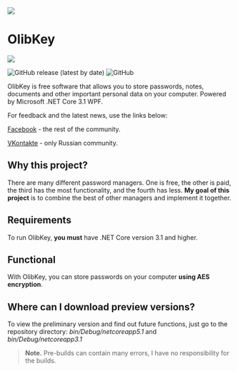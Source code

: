 ![](https://github.com/MagnificentEagle/OlibPasswordManager/blob/master/forRepository/Logo.png)
# OlibKey
![](https://github.com/MagnificentEagle/OlibPasswordManager/blob/master/forRepository/programscreenshot.png)

![GitHub release (latest by date)](https://img.shields.io/github/v/release/MagnificentEagle/OlibPasswordManager) ![GitHub](https://img.shields.io/github/license/MagnificentEagle/OlibPasswordManager)

OlibKey is free software that allows you to store passwords, notes, documents and other important personal data on your computer. Powered by Microsoft .NET Core 3.1 WPF.

For feedback and the latest news, use the links below:

[Facebook](https://www.facebook.com/olibpasswordmanager/?ref=aymt_homepage_panel&eid=ARAA4Mn8v3ZSafKTICcoEgyj6FJ8K-uk8ZuGpGJKJFaayB8eXGf4IHUWrmIMkLhctf9m2oBQFtj7_vKm) - the rest of the community.

[VKontakte](https://www.facebook.com/olibpasswordmanager/?ref=aymt_homepage_panel&eid=ARAA4Mn8v3ZSafKTICcoEgyj6FJ8K-uk8ZuGpGJKJFaayB8eXGf4IHUWrmIMkLhctf9m2oBQFtj7_vKm) - only Russian community.

## Why this project?
There are many different password managers. One is free, the other is paid, the third has the most functionality, and the fourth has less. **My goal of this project** is to combine the best of other managers and implement it together.

## Requirements
To run OlibKey, **you must** have .NET Core version 3.1 and higher.

## Functional
With OlibKey, you can store passwords on your computer **using AES encryption**.

## Where can I download preview versions?
To view the preliminary version and find out future functions, just go to the repository directory: _bin/Debug/netcoreapp5.1_ and _bin/Debug/netcoreapp3.1_
> **Note.** Pre-builds can contain many errors, I have no responsibility for the builds.
